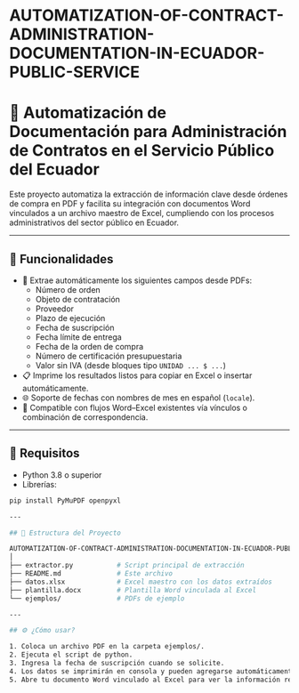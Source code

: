 # AUTOMATIZATION-OF-CONTRACT-ADMINISTRATION-DOCUMENTATION-IN-ECUADOR-PUBLIC-SERVICE

# 🧾 Automatización de Documentación para Administración de Contratos en el Servicio Público del Ecuador

Este proyecto automatiza la extracción de información clave desde órdenes de compra en PDF y facilita su integración con documentos Word vinculados a un archivo maestro de Excel, cumpliendo con los procesos administrativos del sector público en Ecuador.

---

## 🚀 Funcionalidades

- 📄 Extrae automáticamente los siguientes campos desde PDFs:
  - Número de orden
  - Objeto de contratación
  - Proveedor
  - Plazo de ejecución
  - Fecha de suscripción
  - Fecha límite de entrega
  - Fecha de la orden de compra
  - Número de certificación presupuestaria
  - Valor sin IVA (desde bloques tipo `UNIDAD ... $ ...`)
- 📋 Imprime los resultados listos para copiar en Excel o insertar automáticamente.
- 🌐 Soporte de fechas con nombres de mes en español (`locale`).
- 🤝 Compatible con flujos Word–Excel existentes vía vínculos o combinación de correspondencia.

---

## 🧠 Requisitos

- Python 3.8 o superior
- Librerías:

```bash
pip install PyMuPDF openpyxl

---

## 📁 Estructura del Proyecto

AUTOMATIZATION-OF-CONTRACT-ADMINISTRATION-DOCUMENTATION-IN-ECUADOR-PUBLIC-SERVICE/
│
├── extractor.py           # Script principal de extracción
├── README.md              # Este archivo
├── datos.xlsx             # Excel maestro con los datos extraídos
├── plantilla.docx         # Plantilla Word vinculada al Excel
└── ejemplos/              # PDFs de ejemplo

---

## ⚙️ ¿Cómo usar?

1. Coloca un archivo PDF en la carpeta ejemplos/.
2. Ejecuta el script de python.
3. Ingresa la fecha de suscripción cuando se solicite.
4. Los datos se imprimirán en consola y pueden agregarse automáticamente a datos.xlsx.
5. Abre tu documento Word vinculado al Excel para ver la información reflejada automáticamente.
